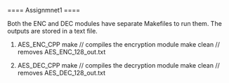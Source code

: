 ==== Assignmnet1 ====

Both the ENC and DEC modules have separate Makefiles to run them. The outputs are stored in a text file.

1. AES_ENC_CPP
   make // compiles the encryption module
   make clean // removes AES_ENC_128_out.txt

2. AES_DEC_CPP
   make // compiles the decryption module
   make clean // removes AES_DEC_128_out.txt
   
